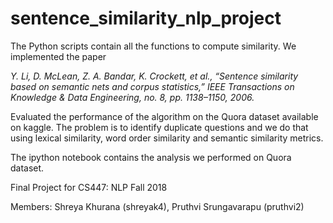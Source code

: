 # sentence_similarity_nlp_project

The Python scripts contain all the functions to compute similarity. We implemented the paper

*Y. Li, D. McLean, Z. A. Bandar, K. Crockett, et al., “Sentence similarity based on semantic nets
and corpus statistics,” IEEE Transactions on Knowledge & Data Engineering, no. 8, pp. 1138–1150,
2006.*

Evaluated the performance of the algorithm on the Quora dataset available on kaggle. The problem is to identify duplicate questions and we do that using lexical similarity, word order similarity and semantic similarity metrics.

The ipython notebook contains the analysis we performed on Quora dataset.

Final Project for CS447: NLP Fall 2018

Members: Shreya Khurana (shreyak4), Pruthvi Srungavarapu (pruthvi2)
